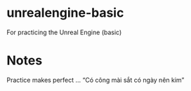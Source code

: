 # unrealengine-basic
For practicing the Unreal Engine (basic)

# Notes

Practice makes perfect ... “Có công mài sắt có ngày nên kim”
